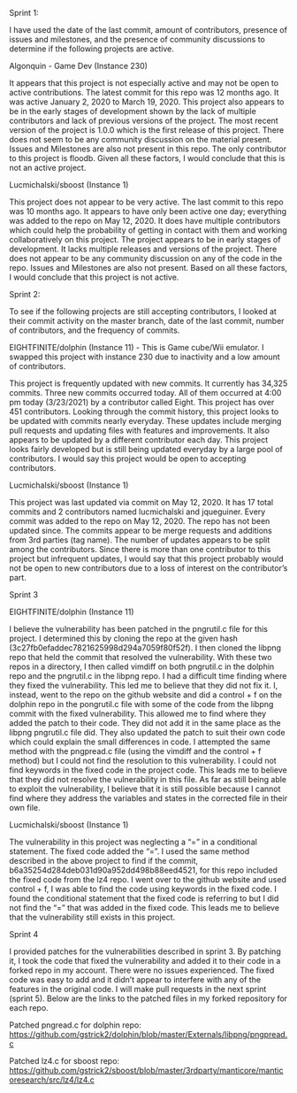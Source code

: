 Sprint 1:

I have used the date of the last commit, amount of contributors, presence of issues and milestones, and the presence of community discussions to determine if the following projects are active. 

Algonquin - Game Dev (Instance 230)

It appears that this project is not especially active and may not be open to active contributions. The latest commit for this repo was 12 months ago. It was active January 2, 2020 to March 19, 2020. This project also appears to be in the early stages of development shown by the lack of multiple contributors and lack of previous versions of the project. The most recent version of the project is 1.0.0 which is the first release of this project. There does not seem to be any community discussion on the material present. Issues and Milestones are also not present in this repo. The only contributor to this project is floodb. Given all these factors, I would conclude that this is not an active project.

Lucmichalski/sboost (Instance 1)

This project does not appear to be very active. The last commit to this repo was 10 months ago. It appears to have only been active one day; everything was added to the repo on May 12, 2020. It does have multiple contributors which could help the probability of getting in contact with them and working collaboratively on this project. The project appears to be in early stages of development. It lacks multiple releases and versions of the project. There does not appear to be any community discussion on any of the code in the repo. Issues and Milestones are also not present. Based on all these factors, I would conclude that this project is not active. 


Sprint 2:

To see if the following projects are still accepting contributors, I looked at their commit activity on the master branch, date of the last commit, number of contributors, and the frequency of commits.

EIGHTFINITE/dolphin (Instance 11) -  This is Game cube/Wii emulator. I swapped this project with instance 230 due to inactivity and a low amount of contributors.

This project is frequently updated with new commits. It currently has 34,325 commits. Three new commits occurred today. All of them occurred at 4:00 pm today (3/23/2021) by a contributor called Eight. This project has over 451 contributors. Looking through the commit history, this project looks to be updated with commits nearly everyday. These updates include merging pull requests and updating files with features and improvements. It also appears to be updated by a different contributor each day. This project looks fairly developed but is still being updated everyday by a large pool of contributors. I would say this project would be open to accepting contributors.  

Lucmichalski/sboost (Instance 1)

This project was last updated via commit on May 12, 2020. It has 17 total commits and 2 contributors named lucmichalski and jqueguiner. Every commit was added to the repo on May 12, 2020. The repo has not been updated since. The commits appear to be merge requests and additions from 3rd parties (tag name). The number of updates appears to be split among the contributors. Since there is more than one contributor to this project but infrequent updates, I would say that this project probably would not be open to new contributors due to a loss of interest on the contributor’s part.  


Sprint 3


EIGHTFINITE/dolphin (Instance 11)

I believe the vulnerability has been patched in the pngrutil.c file for this project. I determined this by cloning the repo at the given hash (3c27fb0efaddec7821625998d294a7059f80f52f). I then cloned the libpng repo that held the commit that resolved the vulnerability. With these two repos in a directory, I then called vimdiff on both pngrutil.c in the dolphin repo and the pngrutil.c in the libpng repo. I had a difficult time finding where they fixed the vulnerability. This led me to believe that they did not fix it. I, instead, went to the repo on the github website and did a control + f on the dolphin repo in the pongrutil.c file with some of the code from the libpng commit with the fixed vulnerability. This allowed me to find where they added the patch to their code. They did not add it in the same place as the libpng pngrutil.c file did. They also updated the patch to suit their own code which could explain the small differences in code. I attempted the same method with the pngpread.c file (using the vimdiff and the control + f method) but I could not find the resolution to this vulnerability. I could not find keywords in the fixed code in the project code. This leads me to believe that they did not resolve the vulnerability in this file. As far as still being able to exploit the vulnerability, I believe that it is still possible because I cannot find where they address the variables and states in the corrected file in their own file.

Lucmichalski/sboost (Instance 1)

The vulnerability in this project was neglecting a “=” in a conditional statement. The fixed code added the “=”. I used the same method described in the above project to find if the commit, b6a35254d284deb031d90a952dd498b88eed4521, for this repo included the fixed code from the lz4 repo. I went over to the github website and used control + f, I was able to find the code using keywords in the fixed code. I found the conditional statement that the fixed code is referring to but I did not find the “=” that was added in the fixed code. This leads me to believe that the vulnerability still exists in this project. 


Sprint 4

I provided patches for the vulnerabilities described in sprint 3. By patching it, I took the code that fixed the vulnerability and added it to their code in a forked repo in my account. There were no issues experienced. The fixed code was easy to add and it didn’t appear to interfere with any of the features in the original code. I will make pull requests in the next sprint (sprint 5). Below are the links to the patched files in my forked repository for each repo. 

Patched pngread.c for dolphin repo: https://github.com/gstrick2/dolphin/blob/master/Externals/libpng/pngpread.c 

Patched lz4.c for sboost repo:
https://github.com/gstrick2/sboost/blob/master/3rdparty/manticore/manticoresearch/src/lz4/lz4.c 

